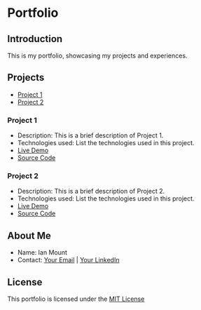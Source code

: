 # Portfolio

## Introduction

This is my portfolio, showcasing my projects and experiences.

## Projects

* [Project 1](#project-1)
* [Project 2](#project-2)

### Project 1

* Description: This is a brief description of Project 1.
* Technologies used: List the technologies used in this project.
* [Live Demo](https://example.com)
* [Source Code](https://github.com/example)

### Project 2

* Description: This is a brief description of Project 2.
* Technologies used: List the technologies used in this project.
* [Live Demo](https://example.com)
* [Source Code](https://github.com/example)

## About Me

* Name: Ian Mount
* Contact: [Your Email](mount88ian@gmail.com) | [Your LinkedIn](https://linkedin.com/in/yourlinkedin)

## License

This portfolio is licensed under the [MIT License](https://opensource.org/licenses/MIT)
